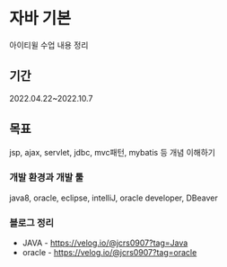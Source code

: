 # 자바 기본
아이티윌 수업 내용 정리

## 기간
2022.04.22~2022.10.7

## 목표 
jsp, ajax, servlet, jdbc, mvc패턴, mybatis 등 개념 이해하기

### 개발 환경과 개발 툴
java8, oracle, eclipse, intelliJ, oracle developer, DBeaver

### 블로그 정리
- JAVA - https://velog.io/@jcrs0907?tag=Java
- oracle - https://velog.io/@jcrs0907?tag=oracle





